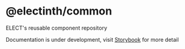# @electinth/common

ELECT's reusable component repository

Documentation is under development, visit [Storybook](https://electinth.github.io/common/) for more detail
